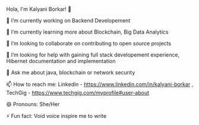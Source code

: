 Hola, I'm Kalyani Borkar! 👋

🔭 I’m currently working on Backend Developement

🌱 I’m currently learning more about Blockchain, Big Data Analytics

👯 I’m looking to collaborate on contributing to open source projects

🤔 I’m looking for help with gaining full stack developement experience, Hibernet documentation and implementation

💬 Ask me about java, blockchain or network security

📫 How to reach me: Linkedin - https://www.linkedin.com/in/kalyani-borkar  , TechGig - https://www.techgig.com/myprofile#user-about 

😄 Pronouns: She/Her

⚡ Fun fact: Void voice inspire me to write
